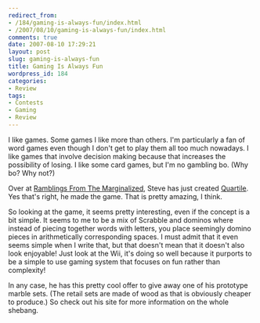 ```yaml
---
redirect_from:
- /184/gaming-is-always-fun/index.html
- /2007/08/10/gaming-is-always-fun/index.html
comments: true
date: 2007-08-10 17:29:21
layout: post
slug: gaming-is-always-fun
title: Gaming Is Always Fun
wordpress_id: 184
categories:
- Review
tags:
- Contests
- Gaming
- Review
---
```


I like games.  Some games I like more than others.  I'm particularly a fan of word games even though I don't get to play them all too much nowadays.  I like games that involve decision making because that increases the possibility of losing.  I like some card games, but I'm no gambling bo.  (Why bo?  Why not?)

Over at [Ramblings From The Marginalized](http://www.hmtk.com), Steve has just created [Quartile](http://www.hmtk.com/archives/quartile.html).  Yes that's right, he made the game.  That is pretty amazing, I think.

So looking at the game, it seems pretty interesting, even if the concept is a bit simple.  It seems to me to be a mix of Scrabble and dominos where instead of piecing together words with letters, you place seemingly domino pieces in arithmetically corresponding spaces.  I must admit that it even seems simple when I write that, but that doesn't mean that it doesn't also look enjoyable!  Just look at the Wii, it's doing so well because it purports to be a simple to use gaming system that focuses on fun rather than complexity!

In any case, he has this pretty cool offer to give away one of his prototype marble sets.  (The retail sets are made of wood as that is obviously cheaper to produce.)  So check out his site for more information on the whole shebang.
